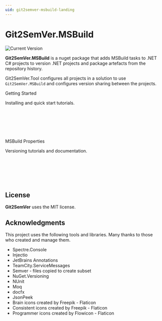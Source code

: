 ```yaml
---
uid: git2semver-msbuild-landing
---
```


<style>

.featureTitle {
  font-size:1.2em;
  font-weight:bold;
}

.iconcolumn {
  width:10%;
  text-align:center;
}

.featureBody {
  font-size:1.0em;
}

.featureBodyLeftAlign {
  font-size:1.0em;
  text-align:left;
}

table, tr {
  border:none !important;
}

td {
  border:none !important;
  width:300px;
}

a 
{
  text-decoration: none; 
}
</style>


# Git2SemVer.MSBuild

[![`Current Version`](https://img.shields.io/nuget/v/NoeticTools.Git2SemVer.MSBuild?label=Git2SemVer.Msbuild)](https://www.nuget.org/packages/NoeticTools.Git2SemVer.MSBuild)

**Git2SemVer.MSBuild** is a nuget package that adds MSBuild tasks to .NET C# projects to version .NET projects and package artefacts from the repository history.

[Git2SemVer.Tool](xref:git2semver-tool-landing) configures all projects in a solution to use `Git2SemVer.MSBuild` and configures version sharing between the projects.

<div class="container-fluid mb-4 w-100">
    <div class="row row-cols-xs-2 row-cols-sm-3 g-4">
        <div class="col">
            <div class="card" style="min-height: 140px; min-width: 170px">
                <div class="card-body" >
                    <p class="fw-semibold"><a href="/articles/Git2SemVer/GettingStarted/Installing.html">Getting Started</a></p>
                    <p>Installing and quick start tutorials.</p>
                </div>
            </div>
        </div>
        <div class="col">
            <div class="card" style="min-height: 140px; min-width: 170px" >
                <div class="card-body">
                    <p class="fw-semibold"><a href="/articles/Git2SemVer/Usage/MSbuildProperties.html">MSBuild Properties</a></p>
                    <p>Versioning tutorials and documentation.</p>
                </div>
            </div>
        </div>
    </div>
</div>



## License

**Git2SemVer** uses the [MIT license](https://choosealicense.com/licenses/mit/).


## Acknowledgments

This project uses the following tools and libraries. Many thanks to those who created and manage them.

* [Spectre.Console](https://github.com/spectreconsole/spectre.console)
* [Injectio](https://github.com/loresoft/Injectio)
* [JetBrains Annotations](https://www.jetbrains.com/help/resharper/Code_Analysis__Code_Annotations.html)
* [TeamCity.ServiceMessages](https://github.com/JetBrains/TeamCity.ServiceMessages)
* [Semver](https://www.nuget.org/packages/Semver) - files copied to create subset
* [NuGet.Versioning](https://www.nuget.org/packages/NuGet.Versioning)
* [NUnit](https://www.nuget.org/packages/NUnit)
* [Moq](https://github.com/devlooped/moq)
* [docfx](https://dotnet.github.io/docfx/)
* [JsonPeek](https://www.clarius.org/json/)
* <a href="https://www.flaticon.com/free-icons/brain" title="brain icons">Brain icons created by Freepik - Flaticon</a>
* <a href="https://www.flaticon.com/free-icons/consistent" title="consistent icons">Consistent icons created by Freepik - Flaticon</a>
* <a href="https://www.flaticon.com/free-icons/programmer" title="programmer icons">Programmer icons created by Flowicon - Flaticon</a>
